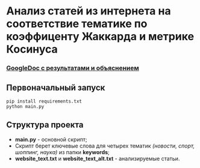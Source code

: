 # Анализ статей из интернета на соответствие тематике по коэффиценту Жаккарда и метрике Косинуса

### [GoogleDoc с результатами и объяснением](https://docs.google.com/document/d/1acXeYt0b2bmOz8c03dVzOKWsd2qcA-_5MPrzIWTT5g4/edit?usp=sharing)
## Первоначальный запуск
```
pip install requirements.txt
python main.py
```
## Структура проекта
- **main.py** - основной скрипт;
- Скрипт берет ключевые слова для четырех тематик *(новости, спорт, шоппинг, наука)* из папки **keywords**;
- **website_text.txt** и **website_text_alt.txt** - анализируемые статьи.

